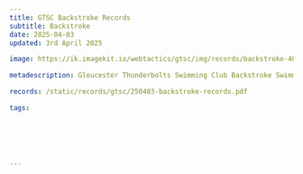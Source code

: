 ```yaml
---
title: GTSC Backstroke Records
subtitle: Backstroke
date: 2025-04-03
updated: 3rd April 2025

image: https://ik.imagekit.io/webtactics/gtsc/img/records/backstroke-400x600.jpg

metadescription: Gloucester Thunderbolts Swimming Club Backstroke Swimming Records

records: /static/records/gtsc/250403-backstroke-records.pdf

tags:






---
```





